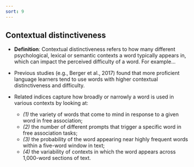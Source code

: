 ```yaml
---
sort: 9
---
```


## Contextual distinctiveness

- **Definition**: Contextual distinctiveness refers to how many different psychological, lexical or semantic contexts a word typically appears in, which can impact the perceived difficulty of a word. For example... 
- Previous studies (e.g., Berger et al., 2017) found that more proficient language learners tend to use words with higher contextual distinctiveness and difficulty.

- Related indices capture how broadly or narrowly a word is used in various contexts by looking at:
	- *(1)* the variety of words that come to mind in response to a given word in free association; 
	- *(2)* the number of different prompts that trigger a specific word in free association tasks; 
	- *(3)* the probability of the word appearing near highly frequent words within a five-word window in text;
	- *(4)* the variability of contexts in which the word appears across 1,000-word sections of text. 